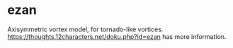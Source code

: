# ezan
Axisymmetric vortex model, for tornado-like vortices.
https://thoughts.12characters.net/doku.php?id=ezan has more information.
